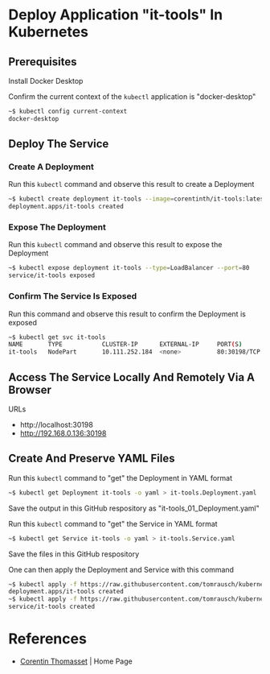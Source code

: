 # Deploy Application "it-tools" In Kubernetes

## Prerequisites
Install Docker Desktop

Confirm the current context of the ```kubectl``` application is "docker-desktop"
```bash
~$ kubectl config current-context
docker-desktop
```


## Deploy The Service

### Create A Deployment
Run this ```kubectl``` command and observe this result to create a Deployment
```bash
~$ kubectl create deployment it-tools --image=corentinth/it-tools:latest
deployment.apps/it-tools created
```

### Expose The Deployment
Run this ```kubectl``` command and observe this result to expose the Deployment
```bash
~$ kubectl expose deployment it-tools --type=LoadBalancer --port=80
service/it-tools exposed
```

### Confirm The Service Is Exposed
Run this command and observe this result to confirm the Deployment is exposed
```bash
~$ kubectl get svc it-tools
NAME       TYPE           CLUSTER-IP      EXTERNAL-IP     PORT(S)        AGE
it-tools   NodePart       10.111.252.184  <none>          80:30198/TCP   4m52s
```

## Access The Service Locally And Remotely Via A Browser

URLs
- http://localhost:30198
- http://192.168.0.136:30198

## Create And Preserve YAML Files

Run this ```kubectl``` command to "get" the Deployment in YAML format
```bash
~$ kubectl get Deployment it-tools -o yaml > it-tools.Deployment.yaml
```
Save the output in this GitHub respository as "it-tools_01_Deployment.yaml" 

Run this ```kubectl``` command to "get" the Service in YAML format
```bash
~$ kubectl get Service it-tools -o yaml > it-tools.Service.yaml
```
Save the files in this GitHub respository

One can then apply the Deployment and Service with this command
```bash
~$ kubectl apply -f https://raw.githubusercontent.com/tomrausch/kubernetes_public/refs/heads/main/it-tools/it-tools_01_Deployment.yaml
deployment.apps/it-tools created
~$ kubectl apply -f https://raw.githubusercontent.com/tomrausch/kubernetes_public/refs/heads/main/it-tools/it-tools_02-Service-LoadBalancer.yaml
service/it-tools created
```

# References
- [Corentin Thomasset](https://corentin.tech/) | Home Page
